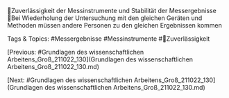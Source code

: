 Zuverlässigkeit der Messinstrumente und Stabilität der 
Messergebnisse
Bei Wiederholung der Untersuchung mit den gleichen Geräten und 
Methoden müssen andere Personen zu den gleichen Ergebnissen 
kommen

   Tags & Topics:
   #Messergebnisse
   #Messinstrumente
   #Zuverlässigkeit

[Previous: #Grundlagen des wissenschaftlichen Arbeitens_Groß_211022_130](Grundlagen des wissenschaftlichen Arbeitens_Groß_211022_130.md)

[Next: #Grundlagen des wissenschaftlichen Arbeitens_Groß_211022_130](Grundlagen des wissenschaftlichen Arbeitens_Groß_211022_130.md)